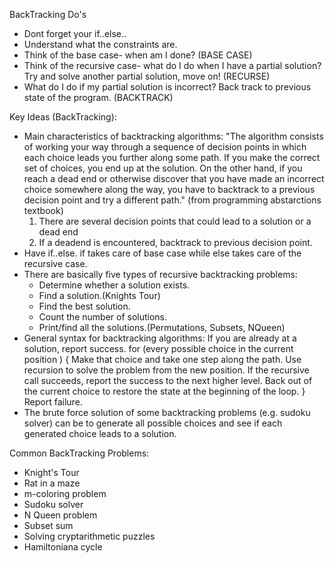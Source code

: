 BackTracking Do's
- Dont forget your if..else..
- Understand what the constraints are.
- Think of the base case- when am I done? (BASE CASE)
- Think of the recursive case- what do I do when I have a partial solution? Try and solve another partial solution, move on! (RECURSE)
- What do I do if my partial solution is incorrect? Back track to previous state of the program. (BACKTRACK)

Key Ideas (BackTracking):
- Main characteristics of backtracking algorithms: "The algorithm consists of working your way through a sequence of decision points in which each choice leads you further along some path. If you make the correct set of choices, you end up at the solution. On the other hand, if you reach a dead end or otherwise discover that you have made an incorrect choice somewhere along the way, you have to backtrack to a previous decision point and
try a different path." (from programming abstarctions textbook)
	1) There are several decision points that could lead to a solution or a dead end
	2) If a deadend is encountered, backtrack to previous decision point.
- Have if..else. if takes care of base case while else takes care of the recursive case.
- There are basically five types of recursive backtracking problems:
	- Determine whether a solution exists.
	- Find a solution.(Knights Tour)
	- Find the best solution.
	- Count the number of solutions.
	- Print/find all the solutions.(Permutations, Subsets, NQueen)
- General syntax for backtracking algorithms:
		If you are already at a solution, report success.
			for (every possible choice in the current position ) {
		 		Make that choice and take one step along the path.
		 	   	Use recursion to solve the problem from the new position.
		 	   	If the recursive call succeeds, report the success to the next higher level.
		 	   	Back out of the current choice to restore the state at the beginning of the loop.
			}
		Report failure.
- The brute force solution of some backtracking problems (e.g. sudoku solver) can be to generate all possible choices and see if each generated choice
leads to a solution.

Common BackTracking Problems:
- Knight's Tour
- Rat in a maze
- m-coloring problem
- Sudoku solver
- N Queen problem
- Subset sum
- Solving cryptarithmetic puzzles
- Hamiltoniana cycle